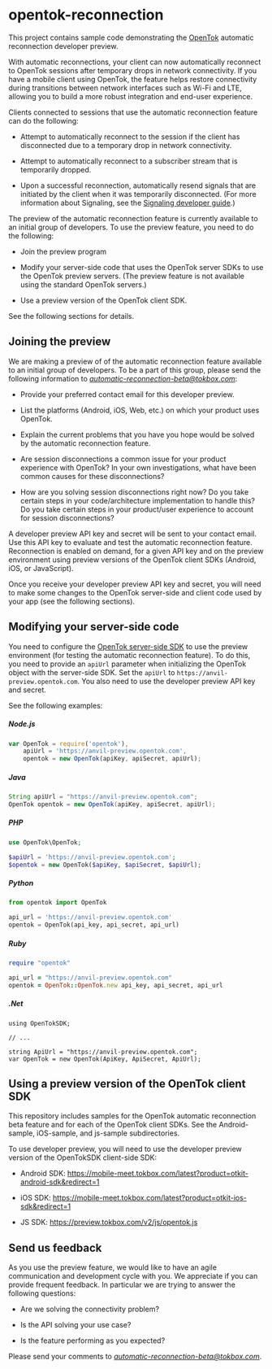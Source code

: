 opentok-reconnection
====================

This project contains sample code demonstrating the [OpenTok](https://tokbox.com/developer/)
automatic reconnection developer preview.

With automatic reconnections, your client can now automatically reconnect to OpenTok sessions
after temporary drops in network connectivity. If you have a mobile client using OpenTok, the
feature helps restore connectivity during transitions between network interfaces such as Wi-Fi
and LTE, allowing you to build a more robust integration and end-user experience.

Clients connected to sessions that use the automatic reconnection feature can do the following:

* Attempt to automatically reconnect to the session if the client has disconnected due
  to a temporary drop in network connectivity.

* Attempt to automatically reconnect to a subscriber stream that is temporarily dropped.

* Upon a successful reconnection, automatically resend signals that are initiated
  by the client when it was temporarily disconnected. (For more information about Signaling,
  see the [Signaling developer guide](https://tokbox.com/developer/guides/signaling/js/).)

The preview of the automatic reconnection feature is currently available to an initial group of
developers. To use the preview feature, you need to do the following:

* Join the preview program

* Modify your server-side code that uses the OpenTok server SDKs to use the OpenTok preview servers.
  (The preview feature is not available using the standard OpenTok servers.)

* Use a preview version of the OpenTok client SDK.

See the following sections for details.

## Joining the preview

We are making a preview of of the automatic reconnection feature available to an initial group
of developers. To be a part of this group, please send the following information to
*automatic-reconnection-beta@tokbox.com*:

* Provide your preferred contact email for this developer preview.

* List the platforms (Android, iOS, Web, etc.) on which your product uses OpenTok.

* Explain the current problems that you have you hope would be solved by the automatic
  reconnection feature.

* Are session disconnections a common issue for your product experience with OpenTok?
  In your own investigations, what have been common causes for these disconnections?

* How are you solving session disconnections right now? Do you take certain
  steps in your code/architecture implementation to handle this? Do you take
  certain steps in your product/user experience to account for session disconnections?

A developer preview API key and secret will be sent to your contact email. Use this API key
to evaluate and test the automatic reconnection feature. Reconnection is enabled on demand,
for a given API key and on the preview environment using preview versions of the OpenTok client
SDKs (Android, iOS, or JavaScript).

Once you receive your developer preview API key and secret, you will need to make some changes
to the OpenTok server-side and client code used by your app (see the following sections).

## Modifying your server-side code

You need to configure the [OpenTok server-side SDK](https://tokbox.com/developer/sdks/server/)
to use the preview environment (for testing the automatic reconnection feature). To do this,
you need to provide an `apiUrl` parameter when initializing the OpenTok object with the
server-side SDK. Set the `apiUrl` to `https://anvil-preview.opentok.com`. You also need to use
the developer preview API key and secret.

See the following examples:

##### Node.js

```javascript
var OpenTok = require('opentok'),
    apiUrl = 'https://anvil-preview.opentok.com',
    opentok = new OpenTok(apiKey, apiSecret, apiUrl);
```

##### Java

```java
String apiUrl = "https://anvil-preview.opentok.com";
OpenTok opentok = new OpenTok(apiKey, apiSecret, apiUrl);
```

##### PHP

```php
use OpenTok\OpenTok;

$apiUrl = 'https://anvil-preview.opentok.com';
$opentok = new OpenTok($apiKey, $apiSecret, $apiUrl);
```

##### Python

```python
from opentok import OpenTok

api_url = 'https://anvil-preview.opentok.com'
opentok = OpenTok(api_key, api_secret, api_url)
```

##### Ruby

```ruby
require "opentok"

api_url = "https://anvil-preview.opentok.com"
opentok = OpenTok::OpenTok.new api_key, api_secret, api_url
```

##### .Net

```dotnet
using OpenTokSDK;

// ...

string ApiUrl = "https://anvil-preview.opentok.com";
var OpenTok = new OpenTok(ApiKey, ApiSecret, ApiUrl);
```

## Using a preview version of the OpenTok client SDK

This repository includes samples for the OpenTok automatic reconnection beta feature and for each of the OpenTok client SDKs. See the Android-sample, iOS-sample, and js-sample subdirectories.

To use  developer preview, you will need to use the developer preview version of the OpenTokSDK
client-side SDK:

* Android SDK: https://mobile-meet.tokbox.com/latest?product=otkit-android-sdk&redirect=1

* iOS SDK: https://mobile-meet.tokbox.com/latest?product=otkit-ios-sdk&redirect=1

* JS SDK: https://preview.tokbox.com/v2/js/opentok.js

## Send us feedback

As you use the preview feature, we would like to have an agile communication and development cycle
with you. We appreciate if you can provide frequent feedback. In particular we are trying to answer the following questions:

* Are we solving the connectivity problem?

* Is the API solving your use case?

* Is the feature performing as you expected?

Please send your comments to *automatic-reconnection-beta@tokbox.com*.
